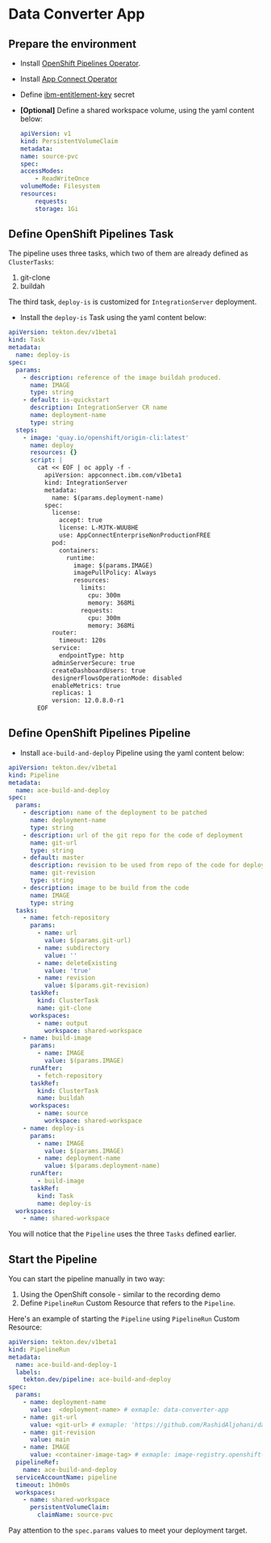 # Data Converter App


## Prepare the environment

* Install [OpenShift Pipelines Operator](https://docs.openshift.com/container-platform/4.13/cicd/pipelines/installing-pipelines.html).

* Install [App Connect Operator](https://www.ibm.com/docs/en/app-connect/containers_cd?topic=access-installing-app-connect-operator)

* Define [ibm-entitlement-key](https://www.ibm.com/docs/en/app-connect/containers_cd?topic=resources-obtaining-applying-your-entitlement-key) secret

* **[Optional]** Define a shared workspace volume, using the yaml content below:

    ```yaml
    apiVersion: v1
    kind: PersistentVolumeClaim
    metadata:
    name: source-pvc
    spec:
    accessModes:
        - ReadWriteOnce
    volumeMode: Filesystem
    resources:
        requests:
        storage: 1Gi
    ```


## Define OpenShift Pipelines Task

The pipeline uses three tasks, which two of them are already defined as `ClusterTasks`:

1. git-clone
2. buildah

The third task, `deploy-is` is customized for `IntegrationServer` deployment.

* Install the `deploy-is` Task using the yaml content below:

```yaml
apiVersion: tekton.dev/v1beta1
kind: Task
metadata:
  name: deploy-is
spec:
  params:
    - description: reference of the image buildah produced.
      name: IMAGE
      type: string
    - default: is-quickstart
      description: IntegrationServer CR name
      name: deployment-name
      type: string
  steps:
    - image: 'quay.io/openshift/origin-cli:latest'
      name: deploy
      resources: {}
      script: |
        cat << EOF | oc apply -f -
          apiVersion: appconnect.ibm.com/v1beta1
          kind: IntegrationServer
          metadata:
            name: $(params.deployment-name)
          spec:
            license:
              accept: true
              license: L-MJTK-WUU8HE
              use: AppConnectEnterpriseNonProductionFREE
            pod:
              containers:
                runtime:
                  image: $(params.IMAGE)
                  imagePullPolicy: Always
                  resources:
                    limits:
                      cpu: 300m
                      memory: 368Mi
                    requests:
                      cpu: 300m
                      memory: 368Mi
            router:
              timeout: 120s
            service:
              endpointType: http
            adminServerSecure: true
            createDashboardUsers: true
            designerFlowsOperationMode: disabled
            enableMetrics: true
            replicas: 1
            version: 12.0.8.0-r1
        EOF
```



## Define OpenShift Pipelines Pipeline


* Install `ace-build-and-deploy` Pipeline using the yaml content below:

```yaml
apiVersion: tekton.dev/v1beta1
kind: Pipeline
metadata:
  name: ace-build-and-deploy
spec:
  params:
    - description: name of the deployment to be patched
      name: deployment-name
      type: string
    - description: url of the git repo for the code of deployment
      name: git-url
      type: string
    - default: master
      description: revision to be used from repo of the code for deployment
      name: git-revision
      type: string
    - description: image to be build from the code
      name: IMAGE
      type: string
  tasks:
    - name: fetch-repository
      params:
        - name: url
          value: $(params.git-url)
        - name: subdirectory
          value: ''
        - name: deleteExisting
          value: 'true'
        - name: revision
          value: $(params.git-revision)
      taskRef:
        kind: ClusterTask
        name: git-clone
      workspaces:
        - name: output
          workspace: shared-workspace
    - name: build-image
      params:
        - name: IMAGE
          value: $(params.IMAGE)
      runAfter:
        - fetch-repository
      taskRef:
        kind: ClusterTask
        name: buildah
      workspaces:
        - name: source
          workspace: shared-workspace
    - name: deploy-is
      params:
        - name: IMAGE
          value: $(params.IMAGE)
        - name: deployment-name
          value: $(params.deployment-name)
      runAfter:
        - build-image
      taskRef:
        kind: Task
        name: deploy-is
  workspaces:
    - name: shared-workspace
```


You will notice that the `Pipeline` uses the three `Tasks` defined earlier.


## Start the Pipeline

You can start the pipeline manually in two way:

1. Using the OpenShift console - similar to the recording demo
2. Define `PipelineRun` Custom Resource that refers to the `Pipeline`.

Here's an example of starting the `Pipeline` using `PipelineRun` Custom Resource:

```yaml
apiVersion: tekton.dev/v1beta1
kind: PipelineRun
metadata:
  name: ace-build-and-deploy-1
  labels:
    tekton.dev/pipeline: ace-build-and-deploy
spec:
  params:
    - name: deployment-name
      value:  <deployment-name> # exmaple: data-converter-app
    - name: git-url
      value: <git-url> # exmaple: 'https://github.com/RashidAljohani/data-converter-app.git'
    - name: git-revision
      value: main
    - name: IMAGE
      value: <container-image-tag> # exmaple: image-registry.openshift-image-registry.svc:5000/integration-platofrm-dev/data-converter-service
  pipelineRef:
    name: ace-build-and-deploy
  serviceAccountName: pipeline
  timeout: 1h0m0s
  workspaces:
    - name: shared-workspace
      persistentVolumeClaim:
        claimName: source-pvc
```

Pay attention to the `spec.params` values to meet your deployment target.